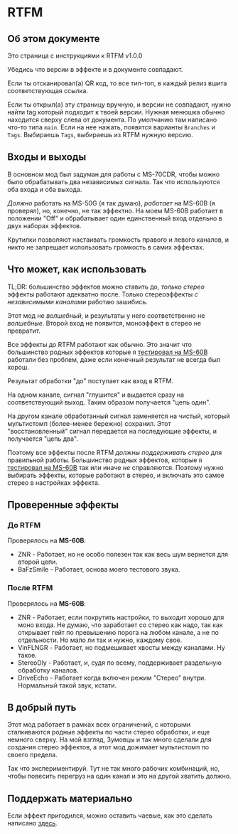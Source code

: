 # RTFM
## Об этом документе
Это страница с инструкциями к RTFM v1.0.0

Убедись что версии в эффекте и в документе совпадают.

Если ты отсканировал(а) QR код, то все тип-топ, в каждый релиз вшита соответствующая ссылка.

Если ты открыл(а) эту страницу вручную, и версии не совпадают, нужно найти tag который подходит к твоей версии. Нужная менюшка обычно находится сверху слева от документа. По умолчанию там написано что-то типа `main`. Если на нее нажать, появятся варианты `Branches` и `Tags`. Выбираешь `Tags`, выбираешь из RTFM нужную версию.

## Входы и выходы
В основном мод был задуман для работы с MS-70CDR, чтобы можно было обрабатывать два независимых сигнала. Так что используются оба входа и оба выхода.

_Должно_ работать на MS-50G (я так думаю), _работает_ на MS-60B (я проверял), но, конечно, не так эффектно. На моем MS-60B работает в положении "Off" и обрабатывает один единственный вход отдельно в двух наборах эффектов.

Крутилки позволяют настаивать громкость правого и левого каналов, и никто не запрещает использовать громкость в самих эффектах.

## Что может, как использовать
TL;DR: большинство эффектов можно ставить до, _только стерео_ эффекты работают адекватно после. Только стереоэффекты _с независимыми каналами_ работаю зашибись.

Этот мод не _волшебный_, и результаты у него соответственно не _волшебные_. Второй вход не появится, моноэффект в стерео не превратит.

Все эффекты до RTFM работают как обычно. Это значит что большинство родных эффектов которые я [тестировал на MS-60B](#до-rtfm) работали без проблем, даже если конечный результат не всегда был хорош.

Результат обработки "до" поступает как вход в RTFM.

На одном канале, сигнал "глушится" и выдается сразу на соответствующий выход. Таким образом получается "цепь один".

На другом канале обработанный сигнал заменяется на чистый, который мультистомп (более-менее бережно) сохранил. Этот "восстановленный" сигнал передается на последующие эффекты, и получается "цепь два".

Поэтому все эффекты после RTFM _должны поддерживать стерео_ для правильной работы. Большинство родных эффектов, которые я [тестировал на MS-60B](#после-rtfm) так или иначе _не_ справляются. Поэтому нужно выбирать эффекты, которые работают в стерео, и включать это самое стерео в настройках эффекта.

## Проверенные эффекты
### До RTFM
Проверялось на __MS-60B__:

* ZNR - Работает, но не особо полезен так как весь шум вернется для второй цепи.
* BaFzSmile - Работает, основа моего тестового звука.

### После RTFM
Проверялось на __MS-60B__:

* ZNR - Работает, если покрутить настройки, то выходит хорошо для моно входа. Не думаю, что заработает со стерео как надо, так как открывает гейт по превышению порога на любом канале, а не по отдельности. Но мало ли так и нужно, каждому свое.
* VinFLNGR - Работает, но подмешивает хвосты между каналами. Ну такое.
* StereoDly - Работает, и, судя по всему, поддерживает раздельную обработку каналов.
* DriveEcho - Работает когда включен режим "Стерео" внутри. Нормальный такой звук, кстати.

## В добрый путь
Этот мод работает в рамках всех ограничений, с которыми сталкиваются родные эффекты по части стерео обработки, и еще немного сверху. На мой взгляд, Зумовцы и так много сделали для создания стерео эффектов, а этот мод дожимает мультистомп по своего предела.

Так что экспериментируй. Тут не так много рабочих комбинаций, но, чтобы повесить перегруз на один канал и это на другой хватить должно.

## Поддержать материально
Если эффект пригодился, можно оставить чаевые, как это сделать написано [здесь](../README.md#хочу-поддержать-материально).
